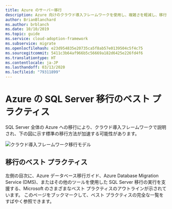 ```yaml
---
title: Azure のサーバー移行
description: Azure 向けのクラウド導入フレームワークを使用し、複雑さを軽減し、移行プロセスを標準化する SQL Server 移行のベスト プラクティスについて説明します。
author: BrianBlanchard
ms.author: brblanch
ms.date: 10/10/2019
ms.topic: guide
ms.service: cloud-adoption-framework
ms.subservice: migrate
ms.openlocfilehash: e23d954835e20735ca5f8ab57e0139504c5f4c75
ms.sourcegitcommit: 5411c3b64af966b5c56669a182d6425e226fd4f6
ms.translationtype: HT
ms.contentlocale: ja-JP
ms.lasthandoff: 03/13/2020
ms.locfileid: "79311899"
---
```

# <a name="sql-server-migration-best-practices-for-azure"></a>Azure の SQL Server 移行のベスト プラクティス

SQL Server 全体の Azure への移行により、クラウド導入フレームワークで説明され、下の図に示す標準の移行方法が加速する可能性があります。

![クラウド導入フレームワーク移行モデル](../../_images/migrate/methodology.png)

## <a name="migration-best-practices"></a>移行のベスト プラクティス

左側の目次に、Azure データベース移行ガイド、Azure Database Migration Service (DMS)、またはその他のツールを使用した SQL Server 移行の実行を支援する、Microsoft のさまざまなベスト プラクティスのアウトラインが示されています。 このページをブックマークして、ベスト プラクティスの完全な一覧をすばやく参照できます。
